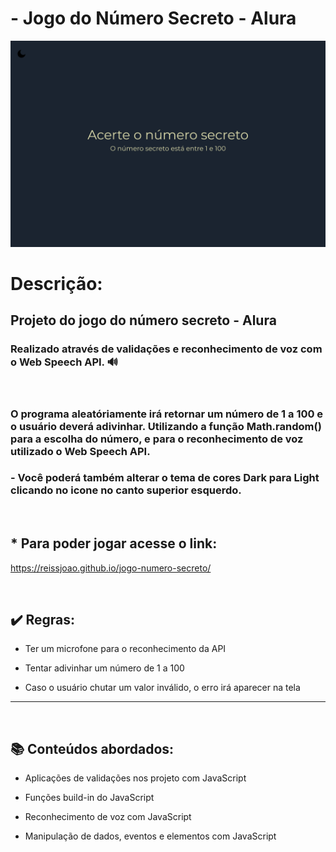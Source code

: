 # - Jogo do Número Secreto - Alura

![preview](./.github/numero-secreto.png)

# Descrição: 

## Projeto do jogo do número secreto - Alura

### Realizado através de validações e reconhecimento de voz com o Web Speech API. 🔊
<br>

### O programa aleatóriamente irá retornar um número de 1 a 100 e o usuário deverá adivinhar. Utilizando a função Math.random() para a escolha do número, e para o reconhecimento de voz utilizado o Web Speech API. 

### - Você poderá também alterar o tema de cores Dark para Light clicando no icone no canto superior esquerdo.

<br>

## *  Para poder jogar acesse o link:

https://reissjoao.github.io/jogo-numero-secreto/

<br>

## ✔️ Regras: 

- Ter um microfone para o reconhecimento da API

 - Tentar adivinhar um número de 1 a 100

 - Caso o usuário chutar um valor inválido, o erro irá aparecer na tela


----------------------------
<br>

## 📚 Conteúdos abordados:

- Aplicações de validações nos projeto com JavaScript

- Funções build-in do JavaScript

- Reconhecimento de voz com JavaScript

- Manipulação de dados, eventos e elementos com JavaScript 
